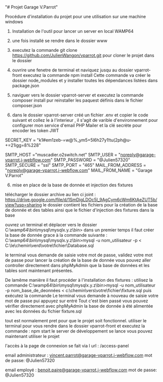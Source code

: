 "# Projet Garage V.Parrot" 

Procédure d'installation du projet pour une utilisation sur une machine windows


 1. Installation de l'outil pour lancer un server en local WAMP64

 2. une fois installé se rendre dans le dossier www 

 3. executez la commande git clone https://github.com/JulienWangon/vparrot.git pour cloner le projet dans le dossier

3. ouvrire une fenetre de terminal et naviquez jusqu au dossier vparrot-front executez la commande npm install 
Cette commande va créer le dossier node_modules et y installer toutes les dépendances listées dans package.json

4. naviguer vers le dossier vparrot-server et executez la commande composer install pur reinstaller les paquest définis dans le fichier composer.json


5. dans le dossier vparrot-server créé un fichier .env et copier le code suivant et collez le à l'interieur , il s'agit de varible d'environnement pour configurer mon service d'email PHP Mailer et la clé secrète pour encoder les token JWT

SECRET_KEY = "k1#em1zeb-=w@%_ym5+5l6h27y1!tu(2ph@u-+=21igg=8%228"

SMTP_HOST  ="muscadier.o2switch.net"
SMTP_USER = "noreply@garage-vparrot.j-webflow.com"
SMTP_PASSWORD = "@Julien57320"
SMTP_SECURE = "ssl"
SMTP_PORT = "465"
MAIL_FROM_ADDRESS = "noreply@garage-vparrot.j-webflow.com"
MAIL_FROM_NAME = "Garage V.Parrot"

6. mise en place de la base de donnée et injection des fixtures

télécharger le dossier archive au lien ci joint : https://drive.google.com/file/d/1SmDigLDOc5I_9AgCym6cWm6KtAeZUT5b/view?usp=sharing
le dossier contient les fichiers pour la création de la base de donnée et des tables ainsi que le fichier d'injection des fixtures dans la base 

ouvrez un terminal et déplacer vers le dossier  C:\wamp64\bin\mysql\mysqlx.y.z\bin>
dans un premier temps il faut créer la base de donnée grace à la commande suivante : 
C:\wamp64\bin\mysql\mysqlx.y.z\bin>mysql -u nom_utilisateur -p < C:\le\chemin\verd\votre\fichier\Database.sql 

le terminal vous demande de saisie votre mot de passe, validez votre mot de passe pour lancer la création de la base de donnée 
vous pouvez aller controller directement dans phpMyAdmin que la base de données et les tables sont maintenant présentes.

De lamême manière il faut procéder à l'installation des fixtures : 
utilisez la commande C:\wamp64\bin\mysql\mysqlx.y.z\bin>mysql -u nom_utilisateur -p nom_base_de_deonnées < c:\chemin\vers\votre\fichier\fixture.sql puis exécutez la commande
Le terminal vous demande à nouveau de saisie votre mot de passe pui appuyez sur entré
Tout c'est bien passé vous pouvez vérifier directement avec phpMyAdmin la base de donnée à été alimentée avec les données du fichier fixture.sql

tout est normalement pret pour que le projet soit fonctionnel. 
utiliser le terminal pour vous rendre dans le dossier vparrot-front et executez la commande : npm start 
le server de développement se lance vous pouvez maintenant utiliser le projet 

l'accès à la page de connexion se fait via l url : /access-panel

email administrateur : vincent.parrot@garage-vparrot.j-webflow.com
mot de passe: @Julien57320

email employé : benoit.paire@garage-vparrot.j-webflow.com
mot de passe: @Julien57320











 
